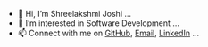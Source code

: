 - 👋 Hi, I’m Shreelakshmi Joshi ...
- 👀 I’m interested in Software Development ...
- 📫 Connect with me on [GitHub](https://github.com/shreelakshmijoshi), 
[Email](shreelakshmi.joshi@datakaveri.org), [LinkedIn](https://www.linkedin.com/in/shreelakshmi-joshi-a250a61a6/) ...
<!-- - 🌱 I’m currently learning ... -->
<!-- - 💞️ I’m looking to collaborate on ... -->



<!---
shreelakshmi-datakaveri/shreelakshmi-datakaveri is a ✨ special ✨ repository because its `README.md` (this file) appears on your GitHub profile.
You can click the Preview link to take a look at your changes.
--->
